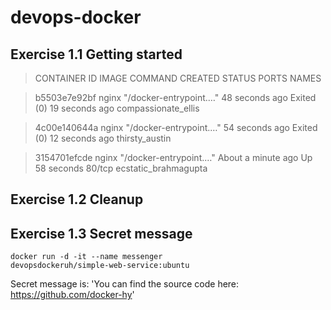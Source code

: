 # devops-docker

## Exercise 1.1 Getting started

> CONTAINER ID   IMAGE     COMMAND                  CREATED              STATUS                      PORTS     NAMES

> b5503e7e92bf   nginx     "/docker-entrypoint.…"   48 seconds ago       Exited (0) 19 seconds ago             compassionate_ellis

> 4c00e140644a   nginx     "/docker-entrypoint.…"   54 seconds ago       Exited (0) 12 seconds ago             thirsty_austin

> 3154701efcde   nginx     "/docker-entrypoint.…"   About a minute ago   Up 58 seconds               80/tcp    ecstatic_brahmagupta

## Exercise 1.2 Cleanup

## Exercise 1.3 Secret message

<code>docker run -d -it --name messenger devopsdockeruh/simple-web-service:ubuntu</code>

Secret message is: 'You can find the source code here: https://github.com/docker-hy'
